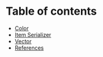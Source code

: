 # Table of contents

* [Color](README.md)
* [Item Serializer](item-serializer.md)
* [Vector](vector.md)
* [References](references.md)
